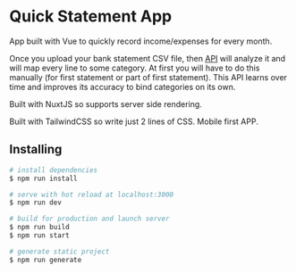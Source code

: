# Quick Statement App

App built with Vue to quickly record income/expenses for every month.

Once you upload your bank statement CSV file, then [API](https://github.com/ReekenX/quick-statement-api) will analyze it and will map every line to some category. At first you will have to do this manually (for first statement or part of first statement). This API learns over time and improves its accuracy to bind categories on its own.

Built with NuxtJS so supports server side rendering.

Built with TailwindCSS so write just 2 lines of CSS. Mobile first APP.

## Installing

``` bash
# install dependencies
$ npm run install

# serve with hot reload at localhost:3000
$ npm run dev

# build for production and launch server
$ npm run build
$ npm run start

# generate static project
$ npm run generate
```
